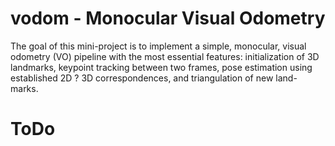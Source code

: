 # vodom - Monocular Visual Odometry

The goal of this mini-project is to implement a simple, monocular, visual 
odometry (VO) pipeline with the most essential features: initialization of
3D landmarks, keypoint tracking between two frames, pose estimation using 
established 2D ? 3D correspondences, and triangulation of new land- marks. 

# ToDo

